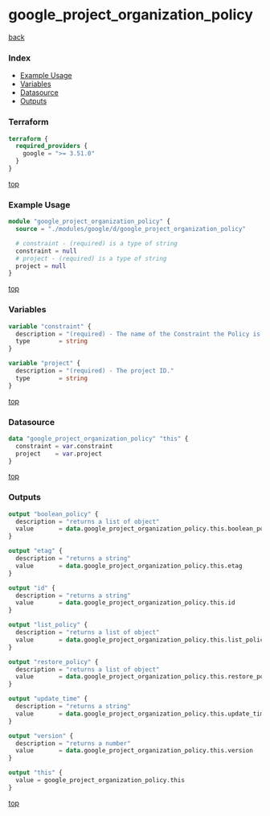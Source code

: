 # google_project_organization_policy

[back](../google.md)

### Index

- [Example Usage](#example-usage)
- [Variables](#variables)
- [Datasource](#datasource)
- [Outputs](#outputs)

### Terraform

```terraform
terraform {
  required_providers {
    google = ">= 3.51.0"
  }
}
```

[top](#index)

### Example Usage

```terraform
module "google_project_organization_policy" {
  source = "./modules/google/d/google_project_organization_policy"

  # constraint - (required) is a type of string
  constraint = null
  # project - (required) is a type of string
  project = null
}
```

[top](#index)

### Variables

```terraform
variable "constraint" {
  description = "(required) - The name of the Constraint the Policy is configuring, for example, serviceuser.services."
  type        = string
}

variable "project" {
  description = "(required) - The project ID."
  type        = string
}
```

[top](#index)

### Datasource

```terraform
data "google_project_organization_policy" "this" {
  constraint = var.constraint
  project    = var.project
}
```

[top](#index)

### Outputs

```terraform
output "boolean_policy" {
  description = "returns a list of object"
  value       = data.google_project_organization_policy.this.boolean_policy
}

output "etag" {
  description = "returns a string"
  value       = data.google_project_organization_policy.this.etag
}

output "id" {
  description = "returns a string"
  value       = data.google_project_organization_policy.this.id
}

output "list_policy" {
  description = "returns a list of object"
  value       = data.google_project_organization_policy.this.list_policy
}

output "restore_policy" {
  description = "returns a list of object"
  value       = data.google_project_organization_policy.this.restore_policy
}

output "update_time" {
  description = "returns a string"
  value       = data.google_project_organization_policy.this.update_time
}

output "version" {
  description = "returns a number"
  value       = data.google_project_organization_policy.this.version
}

output "this" {
  value = google_project_organization_policy.this
}
```

[top](#index)